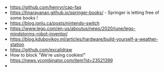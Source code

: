 - https://github.com/henryr/cap-faq
- https://hnarayanan.github.io/springer-books/ - Springer is letting free of some books !
- https://blog.jonlu.ca/posts/nintendo-switch
- https://www.lego.com/en-us/aboutus/news/2020/june/lego-mindstorms-robot-inventor/
- https://blog.kdubovikov.ml/articles/hardware/build-yourself-a-weather-station
- https://github.com/excalidraw
- How to block "We're using cookies!" https://news.ycombinator.com/item?id=23521399
- 